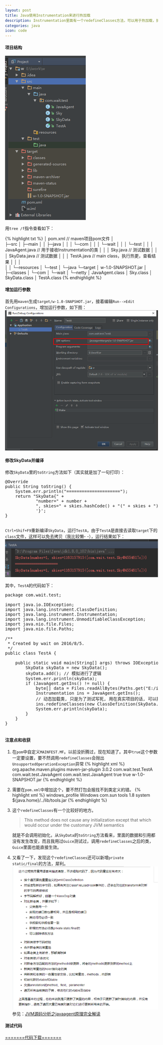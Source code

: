 ```yaml
---
layout: post
title: Java使用Instrumentation来进行热加载
description: Instrumentation里面有一个redefineClasses方法，可以用于热加载，折腾了一下
categories: java
icon: code
---
```

#### 项目结构 ####

<img src="/images/20160806/project-desc.png" alt="项目结构效果图"/>

用<code>tree /f</code>指令查看如下：

{% highlight txt %}
│  pom.xml // maven项目pom文件
│          
├─src
│  ├─main
│  │  ├─java
│  │  │  └─com
│  │  │      └─wait
│  │  │          └─test
│  │  │                  JavaAgent.java // 用于接收Instrumentation的类
│  │  │                  Sky.java // 测试数据
│  │  │                  SkyData.java // 测试数据
│  │  │                  TestA.java // main class，执行热更，查看结果
│  │  │                  
│  │  └─resources
│  └─test
│      └─java
└─target
    │  w-1.0-SNAPSHOT.jar
    │  
    ├─classes
    │  └─com
    │      └─wait
    │          └─netty
    │                  JavaAgent.class
    │                  Sky.class
    │                  SkyData.class
    │                  TestA.class
{% endhighlight %}

#### 增加运行参数 ####
首先用<code>maven</code>生成<code>target/w-1.0-SNAPSHOT.jar</code>，接着编辑<code>Run-->Edit Configurations</code>，增加运行参数，如下图：
<img src="/images/20160806/edit-java-vm-command.png" alt="编辑java的运行参数"/>

#### 修改SkyData并编译 ####
修改<code>SkyData</code>里的<code>toString</code>方法如下（其实就是加了一句打印）：

<pre class="prettyprint">
<icode class="java">@Override
public String toString() {
    System.err.println("=====================");
    return "SkyData{" +
            "number=" + number +
            ", skies=" + skies.hashCode() + "(" + skies + ")" +
            '}';
}
</icode>
</pre>

<code>Ctrl+Shif+F9</code>重新编译<code>SkyData</code>，运行<code>TestA</code>，由于<code>TestA</code>是直接去读取<code>target</code>下的<code>class</code>文件，这样可以免去拷贝（我比较懒- -），运行结果如下：
<img src="/images/20160806/run-result.png" alt="运行结果"/>

其中，<code>TestA</code>的代码如下：
<pre class="prettyprint">
<icode class="java">package com.wait.test;

import java.io.IOException;
import java.lang.instrument.ClassDefinition;
import java.lang.instrument.Instrumentation;
import java.lang.instrument.UnmodifiableClassException;
import java.nio.file.Files;
import java.nio.file.Paths;

/**
 * Created by wait on 2016/8/5.
 */
public class TestA {

    public static void main(String[] args) throws IOException, UnmodifiableClassException, ClassNotFoundException {
        SkyData skyData = new SkyData();
        skyData.add(); // 模拟进行了逻辑
        System.err.println(skyData);
        if (JavaAgent.getIns() != null) {
            byte[] data = Files.readAllBytes(Paths.get("E:/iwork/w/target/classes/com/wait/test/", "SkyData.class"));
            Instrumentation ins = JavaAgent.getIns();
            // 动态加载类, 只是为了测试写死, 用在真实项目的话, 可以把类名和byte数据通过socket等传进来
            ins.redefineClasses(new ClassDefinition(SkyData.class, data));
            System.err.println(skyData);
        }
    }
}
</icode>
</pre>

#### 注意点和收获 ####
1. 在<code>pom</code>中自定义<code>MAINFEST.MF</code>。以前没折腾过，现在知道了。其中<code><Can-Redefine-Classes>true</Can-Redefine-Classes></code>这个参数一定要设置，要不然调用<code>redefineClasses</code>会抛出<code>UnsupportedOperationException</code>异常
    {% highlight xml %}
    <plugin>
        <groupId>org.apache.maven.plugins</groupId>
        <artifactId>maven-jar-plugin</artifactId>
        <version>3.0.2</version>
        <configuration>
            <archive>
                <manifest>
                    <mainClass>com.wait.test.TestA</mainClass>
                </manifest>
                <manifestEntries>
                    <Premain-Class>com.wait.test.JavaAgent</Premain-Class>
                    <Agent-Class>com.wait.test.JavaAgent</Agent-Class>
                    <Can-Redefine-Classes>true</Can-Redefine-Classes>
                    <Can-Retransform-Classes>true</Can-Retransform-Classes>
                    <Boot-Class-Path>w-1.0-SNAPSHOT.jar</Boot-Class-Path>
                </manifestEntries>
            </archive>
        </configuration>
    </plugin>    {% endhighlight %}

2. 需要在<code>pom.xml</code>中增加这个，要不然打包会报找不到类定义的错。
    {% highlight xml %}
    <profiles>
        <profile>
            <id>windows_profile</id>
            <activation>
                <os>
                    <family>Windows</family>
                </os>
            </activation>
            <dependencies>
                <dependency>
                    <groupId>com.sun</groupId>
                    <artifactId>tools</artifactId>
                    <version>1.8</version>
                    <scope>system</scope>
                    <systemPath>${java.home}/../lib/tools.jar</systemPath>
                </dependency>
            </dependencies>
        </profile>
    </profiles>    {% endhighlight %}

3. 这个<code>redefineClasses</code>有一个比较好的地方。

    > This method does not cause any initialization except that which would occur under the customary JVM semantics

    就是不会调用初始化，从<code>SkyData</code>的<code>toString</code>方法看来，里面的数据和引用都没有发生改变，而且我用过<code>Guice</code>测试过，调用<code>redefineClasses</code>之后的类，<code>Guice</code>里面也能直接生效。

4. 又看了一下，发现这个<code>redefineClasses</code>还可以新增<code>private static/final</code>的方法，犀利。
    <img src="/images/20160806/redefine-method-desc.png" alt="redefineClasses方法的功能"/>
    参见：[JVM源码分析之javaagent原理完全解读](http://www.infoq.com/cn/articles/javaagent-illustrated)

#### 测试代码 ####
[=======代码下载=======](/files/20160806/java-instrumentation-demo.zip)